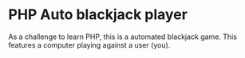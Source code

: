 # PHP Auto blackjack player

As a challenge to learn PHP, this is a automated blackjack game. This features a computer playing against a user (you).
